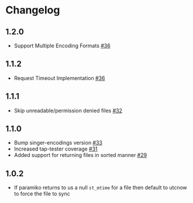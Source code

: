 # Changelog

## 1.2.0
  * Support Multiple Encoding Formats [#36](https://github.com/singer-io/tap-sftp/pull/44)

## 1.1.2
  * Request Timeout Implementation [#36](https://github.com/singer-io/tap-sftp/pull/36)

## 1.1.1
  * Skip unreadable/permission denied files [#32](https://github.com/singer-io/tap-sftp/pull/32)

## 1.1.0
  * Bump singer-encodings version [#33](https://github.com/singer-io/tap-sftp/pull/33)
  * Increased tap-tester coverage  [#31](https://github.com/singer-io/tap-sftp/pull/31)
  * Added support for returning files in sorted manner [#29](https://github.com/singer-io/tap-sftp/pull/29)

## 1.0.2
  * If paramiko returns to us a null `st_mtime` for a file then default to utcnow to force the file to sync
